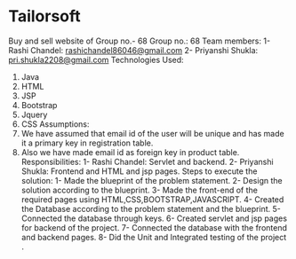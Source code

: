 # Tailorsoft
Buy and sell website of Group no.- 68
Group no.: 68
Team members:
1-	Rashi Chandel:  rashichandel86046@gmail.com
2-	Priyanshi Shukla: pri.shukla2208@gmail.com
Technologies Used:
1.	Java
2.	HTML
3.	JSP
4.	Bootstrap
5.	Jquery
6.	CSS
Assumptions:
1.	We have assumed that email id of the user will be unique and has made it a primary key in registration table.
2.	Also we have made email id as foreign key in product table.
Responsibilities:
1-	Rashi Chandel: Servlet and backend.
2-	Priyanshi Shukla: Frontend and HTML and jsp pages.
Steps to execute the solution:
1-	Made the blueprint of the problem statement.
2-	Design the solution according to the blueprint.
3-	Made the front-end of the required pages using HTML,CSS,BOOTSTRAP,JAVASCRIPT.
4-	Created the Database according to the problem statement and  the blueprint.
5-	Connected the database through keys.
6-	Created servlet and jsp pages for backend of the project. 
7-	Connected the database with the frontend and backend pages.
8-	Did the Unit and Integrated testing of the project .


